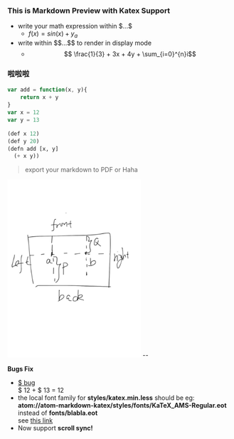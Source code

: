 ### This is Markdown Preview with Katex Support
- write your math expression within $\$...\$$
    - $f(x) = sin(x) + y_a$
- write within $\$\$...\$\$$ to render in display mode
    - $$ \frac{1}{3} + 3x + 4y + \sum_{i=0}^{n}i$$

### 啦啦啦
```javascript
var add = function(x, y){
    return x + y
}
var x = 12
var y = 13
```
```lisp
(def x 12)
(def y 20)
(defn add [x, y]
  (+ x y))
```

> export your markdown to PDF or Haha

<img src="./1.pic.jpg" height=400>
--

**Bugs Fix**  
- [\$ bug](https://github.com/shd101wyy/atom-markdown-katex/issues/2)  
  \$ 12 + \$ 13 = 12
- the local font family for **styles/katex.min.less** should be eg: **atom://atom-markdown-katex/styles/fonts/KaTeX_AMS-Regular.eot** instead of **fonts/blabla.eot**   
see [this link](https://discuss.atom.io/t/how-do-i-load-google-fonts-into-my-editors-styles/8321/4)
- Now support **scroll sync!**
